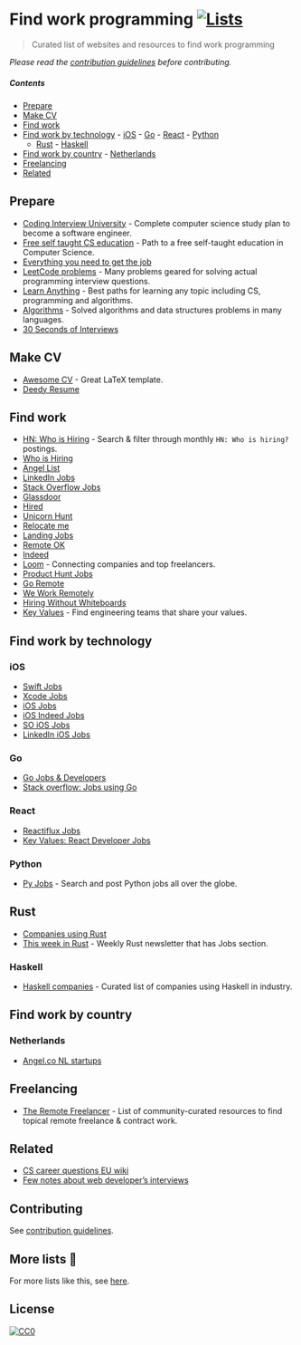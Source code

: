 # Find work programming [![Lists](https://img.shields.io/badge/More%20Lists-📔-blue.svg)](https://github.com/learn-anything/curated-lists#readme)

> Curated list of websites and resources to find work programming

_Please read the [contribution guidelines](CONTRIBUTING.md#readme) before contributing._

##### Contents

- [Prepare](#prepare)
- [Make CV](#make-cv)
- [Find work](#find-work)
- [Find work by technology](#find-work-by-technology) - [iOS](#ios) - [Go](#go) - [React](#react) - [Python](#python)
  - [Rust](#rust) - [Haskell](#haskell)
- [Find work by country](#find-work-by-country) - [Netherlands](#netherlands)
- [Freelancing](#freelancing)
- [Related](#related)

## Prepare

- [Coding Interview University](https://github.com/jwasham/coding-interview-university#readme) - Complete computer science study plan to become a software engineer.
- [Free self taught CS education](https://github.com/ossu/computer-science#readme) - Path to a free self-taught education in Computer Science.
- [Everything you need to get the job](https://github.com/kdn251/interviews#readme)
- [LeetCode problems](https://leetcode.com) - Many problems geared for solving actual programming interview questions.
- [Learn Anything](https://learn-anything.xyz) - Best paths for learning any topic including CS, programming and algorithms.
- [Algorithms](https://github.com/marcosfede/algorithms#readme) - Solved algorithms and data structures problems in many languages.
- [30 Seconds of Interviews](https://github.com/fejes713/30-seconds-of-interviews#readme)

## Make CV

- [Awesome CV](https://github.com/posquit0/Awesome-CV#readme) - Great LaTeX template.
- [Deedy Resume](https://github.com/deedy/Deedy-Resume#readme)

## Find work

- [HN: Who is Hiring](https://kennytilton.github.io/whoishiring/) - Search & filter through monthly `HN: Who is hiring?` postings.
- [Who is Hiring](https://whoishiring.io)
- [Angel List](https://angel.co/jobs)
- [LinkedIn Jobs](https://www.linkedin.com/jobs/)
- [Stack Overflow Jobs](https://stackoverflow.com/jobs)
- [Glassdoor](https://www.glassdoor.com)
- [Hired](https://hired.com/)
- [Unicorn Hunt](https://unicornhunt.io/)
- [Relocate me](https://relocate.me/)
- [Landing Jobs](https://landing.jobs/)
- [Remote OK](https://remoteok.io)
- [Indeed](https://www.indeed.com)
- [Loom](http://www.loom.co/) - Connecting companies and top freelancers.
- [Product Hunt Jobs](https://www.producthunt.com/jobs)
- [Go Remote](https://goremote.io/)
- [We Work Remotely](https://weworkremotely.com/)
- [Hiring Without Whiteboards](https://github.com/poteto/hiring-without-whiteboards#readme)
- [Key Values](https://www.keyvalues.com/) - Find engineering teams that share your values.

## Find work by technology

### iOS

- [Swift Jobs](https://www.natashatherobot.com/swift-jobs/)
- [Xcode Jobs](https://twitter.com/xcodejobs)
- [iOS Jobs](https://iosjobs.io/)
- [iOS Indeed Jobs](https://www.indeed.com/q-iOS-developer-jobs.html)
- [SO iOS Jobs](https://stackoverflow.com/jobs?q=ios)
- [LinkedIn iOS Jobs](https://www.linkedin.com/jobs/ios-developer-jobs/)

### Go

- [Go Jobs & Developers](https://www.golangprojects.com)
- [Stack overflow: Jobs using Go](https://stackoverflow.com/jobs/developer-jobs-using-go?med=site-ui&ref=tag-page_go)

### React

- [Reactiflux Jobs](http://jobs.reactiflux.com/)
- [Key Values: React Developer Jobs](https://www.keyvalues.com/react-developer-jobs)

### Python

- [Py Jobs](http://www.pyjobs.xyz/) - Search and post Python jobs all over the globe.

## Rust

- [Companies using Rust](https://www.rust-lang.org/en-US/friends.html)
- [This week in Rust](https://this-week-in-rust.org/) - Weekly Rust newsletter that has Jobs section.

### Haskell

- [Haskell companies](https://github.com/erkmos/haskell-companies#readme) - Curated list of companies using Haskell in industry.

## Find work by country

### Netherlands

- [Angel.co NL startups](https://angel.co/netherlands)

## Freelancing

- [The Remote Freelancer](https://github.com/engineerapart/TheRemoteFreelancer#readme) - List of community-curated resources to find topical remote freelance & contract work.

## Related

- [CS career questions EU wiki](https://www.reddit.com/r/cscareerquestionsEU/wiki/index)
- [Few notes about web developer’s interviews](http://blog.sapegin.me/all/coding-interview)

## Contributing

See [contribution guidelines](CONTRIBUTING.md#readme).

## More lists 📝

For more lists like this, see [here](https://github.com/learn-anything/curated-lists#readme).

## License

[![CC0](http://mirrors.creativecommons.org/presskit/buttons/88x31/svg/cc-zero.svg)](https://creativecommons.org/publicdomain/zero/1.0/)
